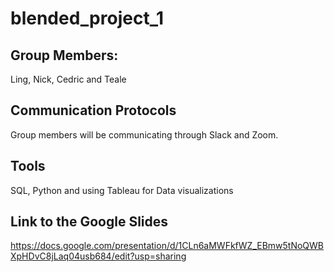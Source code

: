 # blended_project_1

## Group Members: 
Ling, Nick, Cedric and Teale

## Communication Protocols
Group members will be communicating through Slack and Zoom. 

## Tools
SQL, Python and using Tableau for Data visualizations

## Link to the Google Slides
https://docs.google.com/presentation/d/1CLn6aMWFkfWZ_EBmw5tNoQWBXpHDvC8jLaq04usb684/edit?usp=sharing
